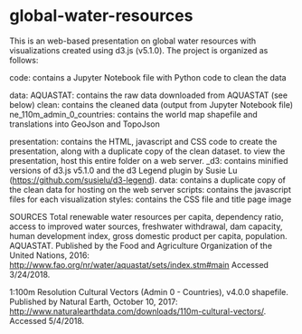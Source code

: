 # global-water-resources
This is an web-based presentation on global water resources with visualizations created using d3.js (v5.1.0). The project is organized as follows:

code: contains a Jupyter Notebook file with Python code to clean the data

data:
	AQUASTAT: contains the raw data downloaded from AQUASTAT (see below)
	clean: contains the cleaned data (output from Jupyter Notebook file)
	ne_110m_admin_0_countries: contains the world map shapefile and translations into GeoJson and TopoJson

presentation: contains the HTML, javascript and CSS code to create the presentation, along with a duplicate copy of the clean dataset. to view the presentation, host this entire folder on a web server.
	_d3: contains minified versions of d3.js v5.1.0 and the d3 Legend plugin by Susie Lu (https://github.com/susielu/d3-legend).
	data: contains a duplicate copy of the clean data for hosting on the web server
	scripts: contains the javascript files for each visualization
	styles: contains the CSS file and title page image
 
SOURCES
Total renewable water resources per capita, dependency ratio, access to improved water sources, freshwater withdrawal, dam capacity, human development index, gross domestic product per capita, population. AQUASTAT. Published by the Food and Agriculture Organization of the United Nations, 2016: http://www.fao.org/nr/water/aquastat/sets/index.stm#main 
Accessed 3/24/2018.

1:100m Resolution Cultural Vectors (Admin 0 - Countries), v4.0.0 shapefile. Published by Natural Earth, October 10, 2017: http://www.naturalearthdata.com/downloads/110m-cultural-vectors/. Accessed 5/4/2018.  
